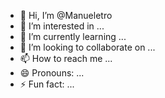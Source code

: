 - 👋 Hi, I’m @Manueletro
- 👀 I’m interested in ...
- 🌱 I’m currently learning ...
- 💞️ I’m looking to collaborate on ...
- 📫 How to reach me ...
- 😄 Pronouns: ...
- ⚡ Fun fact: ...

<!---
Manueletro/Manueletro is a ✨ special ✨ repository because its `README.md` (this file) appears on your GitHub profile.
You can click the Preview link to take a look at your changes.
--->

